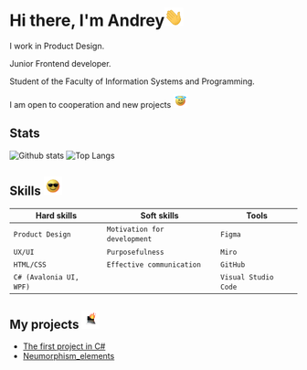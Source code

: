 # Hi there, I'm Andrey<img src="https://github.com/AndreiExtr/andreiExtr/blob/main/Gifs/Hi.gif" height="32"/></h1>
I work in Product Design.<p>
Junior Frontend developer.<p> Student of the Faculty of Information Systems and Programming.<p> I am open to cooperation and new projects <img src="https://github.com/AndreiExtr/andreiExtr/blob/main/Gifs/holy.gif" height="24"/><p>


## Stats
![Github stats](https://github-readme-stats.vercel.app/api?username=AndreiExtr&theme=highcontrast&show_icons=true&count_private=true&theme=transparent) ![Top Langs](https://github-readme-stats.vercel.app/api/top-langs/?username=AndreiExtr&layout=compact)

<h2 align="left">Skills</a> 
<img src="https://github.com/AndreiExtr/andreiExtr/blob/main/Gifs/glasses.gif" height="32"/></h2>

| Hard skills | Soft skills | Tools |
| --- | --- | --- |
| `Product Design` | `Motivation for development` | `Figma` |
| `UX/UI` | `Purposefulness` | `Miro` |
| `HTML/CSS` | `Effective communication` | `GitHub` |
| `C# (Avalonia UI, WPF)` |  | `Visual Studio Code` |

<h2 align="left">My projects</a> 
<img src="https://github.com/AndreiExtr/andreiExtr/blob/main/Gifs/laptop.gif" height="32"/></h2>

+ [The first project in C#](https://github.com/AndreiExtr/Uploading_Excel.git)
+ [Neumorphism_elements](https://github.com/AndreiExtr/Neumorphism_elements.git)







<!--
**AndreiExtr/andreiExtr** is a ✨ _special_ ✨ repository because its `README.md` (this file) appears on your GitHub profile.

Here are some ideas to get you started:

- 🔭 I’m currently working on ...
- 🌱 I’m currently learning ...
- 👯 I’m looking to collaborate on ...
- 🤔 I’m looking for help with ...
- 💬 Ask me about ...
- 📫 How to reach me: ...
- 😄 Pronouns: ...
- ⚡ Fun fact: ...
-->
